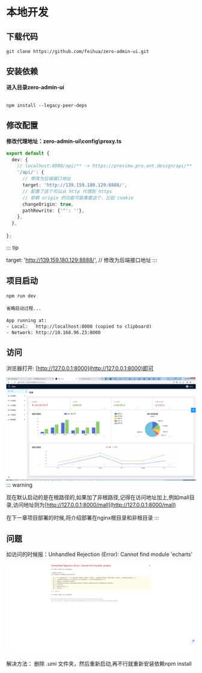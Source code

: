 # 本地开发

## 下载代码
```shell
git clone https://github.com/feihua/zero-admin-ui.git
```
## 安装依赖
**进入目录zero-admin-ui**
```shell

npm install --legacy-peer-deps
```
## 修改配置
**修改代理地址：zero-admin-ui\config\proxy.ts**
```ts
export default {
  dev: {
    // localhost:8000/api/** -> https://preview.pro.ant.design/api/**
    '/api/': {
      // 修改为后端接口地址
      target: 'http://139.159.180.129:8888/',
      // 配置了这个可以从 http 代理到 https
      // 依赖 origin 的功能可能需要这个，比如 cookie
      changeOrigin: true,
      pathRewrite: {'^': ''},
    },
  },

};
```
::: tip

target: 'http://139.159.180.129:8888/',     // 修改为后端接口地址
:::
## 项目启动

```shell
npm run dev

省略启动过程...

App running at:
- Local:   http://localhost:8000 (copied to clipboard)
- Network: http://10.168.96.23:8000

```

## 访问
浏览器打开: [http://127.0.0.1:8000](http://127.0.0.1:8000)即可</font>

![image-20240102112230351](dev.assets/image-20240102112230351.png)
::: warning

现在默认启动的是在根路径的,如果加了非根路径,记得在访问地址加上,例如mall目录,访问地址则为[http://127.0.0.1:8000/mall](http://127.0.0.1:8000/mall)

在下一章项目部署的时候,将介绍部署在nginx根目录和非根目录
:::


## 问题
如访问的时候报：Unhandled Rejection (Error): Cannot find module 'echarts'

![image-20240102112230351](dev.assets/image-20240102112230352.png)

解决方法： 删除 .umi 文件夹，然后重新启动,再不行就重新安装依赖npm install
